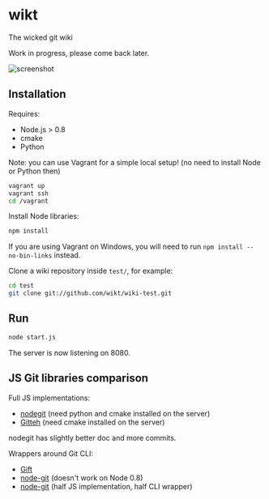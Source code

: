 # wikt

The wicked git wiki

Work in progress, please come back later.

![screenshot](doc/screenshot.png)

## Installation

Requires:

- Node.js > 0.8
- cmake
- Python

Note: you can use Vagrant for a simple local setup! (no need to install Node or Python then)

```bash
vagrant up
vagrant ssh
cd /vagrant
```

Install Node libraries:

```bash
npm install
```

If you are using Vagrant on Windows, you will need to run `npm install --no-bin-links` instead.

Clone a wiki repository inside `test/`, for example:

```bash
cd test
git clone git://github.com/wikt/wiki-test.git
```

## Run

```bash
node start.js
```

The server is now listening on 8080.

## JS Git libraries comparison

Full JS implementations:

- [nodegit](https://github.com/tbranyen/nodegit) (need python and cmake installed on the server)
- [Gitteh](https://github.com/libgit2/node-gitteh) (need cmake installed on the server)

nodegit has slightly better doc and more commits.

Wrappers around Git CLI:

- [Gift](https://github.com/sentientwaffle/gift)
- [node-git](https://github.com/creationix/node-git/) (doesn't work on Node 0.8)
- [node-git](https://github.com/christkv/node-git/) (half JS implementation, half CLI wrapper)
